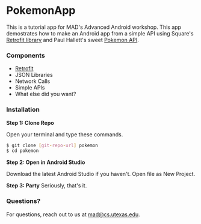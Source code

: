 # PokemonApp

This is a tutorial app for MAD's Advanced Android workshop. This app demostrates how to make an Android app from a simple API using Square's [Retrofit library](http://square.github.io/retrofit/) and Paul Hallett's sweet [Pokemon API](http://pokeapi.co/).

### Components
 - [Retrofit](http://square.github.io/retrofit/)
 - JSON Libraries
 - Network Calls
 - Simple APIs
 - What else did you want?
 
### Installation
**Step 1: Clone Repo** 

Open your terminal and type these commands.
```sh
$ git clone [git-repo-url] pokemon
$ cd pokemon
```
**Step 2: Open in Android Studio**

Download the latest Android Studio if you haven't. Open file as New Project.

**Step 3: Party**
Seriously, that's it.

### Questions?
For questions, reach out to us at [mad@cs.utexas.edu]().
